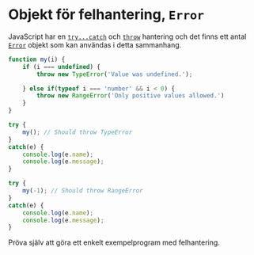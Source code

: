---
...
Objekt för felhantering, `Error`
==================================

JavaScript har en [`try...catch`](https://developer.mozilla.org/en-US/docs/JavaScript/Reference/Statements/try...catch) och [`throw`](https://developer.mozilla.org/en-US/docs/JavaScript/Reference/Statements/throw) hantering och det finns ett antal [`Error`](https://developer.mozilla.org/en-US/docs/JavaScript/Reference/Global_Objects/Error) objekt som kan användas i detta sammanhang.

```javascript
function my(i) {
    if (i === undefined) {
        throw new TypeError('Value was undefined.');

    } else if(typeof i === 'number' && i < 0) {
        throw new RangeError('Only positive values allowed.')
    }
}

try {
    my(); // Should throw TypeError
}
catch(e) {
    console.log(e.name); 
    console.log(e.message);
}

try {
    my(-1); // Should throw RangeError
}
catch(e) {
    console.log(e.name); 
    console.log(e.message);
}
```

Pröva själv att göra ett enkelt exempelprogram med felhantering.
